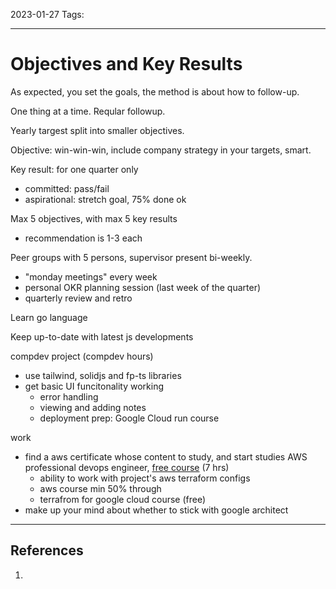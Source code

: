 2023-01-27
Tags:

---
# Objectives and Key Results

As expected, you set the goals, the method is about how to follow-up.

One thing at a time. Reqular followup.

Yearly targest split into smaller objectives.

Objective: win-win-win, include company strategy in your targets, smart.

Key result: for one quarter only
  - committed: pass/fail
  - aspirational: stretch goal, 75% done ok

Max 5 objectives, with max 5 key results
  - recommendation is 1-3 each

Peer groups with 5 persons, supervisor present bi-weekly.
  - "monday meetings" every week
  - personal OKR planning session (last week of the quarter)
  - quarterly review and retro

Learn go language

Keep up-to-date with latest js developments

compdev project (compdev hours)
  - use tailwind, solidjs and fp-ts libraries
  - get basic UI funcitonality working
    - error handling
    - viewing and adding notes
    - deployment prep: Google Cloud run course

work
  - find a aws certificate whose content to study, and start studies
    AWS professional devops engineer, [free course](https://explore.skillbuilder.aws/learn/course/external/view/elearning/74/exam-readiness-aws-certified-devops-engineer-professional?devops=sec&sec=prep) (7 hrs)
    - ability to work with project's aws terraform configs
    - aws course min 50% through
    - terrafrom for google cloud course (free)
  - make up your mind about whether to stick with google architect

---
## References
1. 
